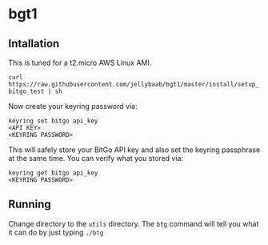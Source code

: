 # bgt1


## Intallation

This is tuned for a t2.micro AWS Linux AMI.

`curl https://raw.githubusercontent.com/jellybaab/bgt1/master/install/setup_bitgo_test | sh`


Now create your keyring password via:

```
keyring set bitgo api_key
<API KEY>
<KEYRING PASSWORD>
```

This will safely store your BitGo API key and also set the keyring passphrase at the same time.  You can verify what you stored via:

```
keyring get bitgo api_key
<KEYRING PASSWORD>
```


## Running

Change directory to the `utils` directory. The `btg` command will tell you what it can do by just typing `./btg`

